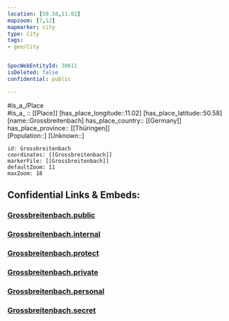 ```yaml
---
location: [50.58,11.02] 
mapzoom: [7,12] 
mapmarker: city 
type: City
tags:
- geo/City


SpocWebEntityId: 30611
isDeleted: false
confidential: public

---
```

#is_a_/Place  
#is_a_ :: [[Place]] 
[has_place_longitude::11.02] 
[has_place_latitude::50.58] 
[name::Grossbreitenbach] 
has_place_country:: [[Germany]]  
has_place_province:: [[Thüringen]]  
[Population::] 
[Unknown::] 


```leaflet
id: Grossbreitenbach
coordinates: [[Grossbreitenbach]] 
markerFile: [[Grossbreitenbach]] 
defaultZoom: 11 
maxZoom: 18
```


## Confidential Links & Embeds: 

### [Grossbreitenbach.public](/_public/\Earth\Continent\Europe\Europe~Central\Germany\Germany~East\Thüringen\counties~TH\Ilm-Kreis\cities~Ilm-Kreis\Großbreitenbach\CityGrossbreitenbach.public.md) 

### [Grossbreitenbach.internal](/_internal/\Earth\Continent\Europe\Europe~Central\Germany\Germany~East\Thüringen\counties~TH\Ilm-Kreis\cities~Ilm-Kreis\Großbreitenbach\CityGrossbreitenbach.internal.md) 

### [Grossbreitenbach.protect](/_protect/\Earth\Continent\Europe\Europe~Central\Germany\Germany~East\Thüringen\counties~TH\Ilm-Kreis\cities~Ilm-Kreis\Großbreitenbach\CityGrossbreitenbach.protect.md) 

### [Grossbreitenbach.private](/_private/\Earth\Continent\Europe\Europe~Central\Germany\Germany~East\Thüringen\counties~TH\Ilm-Kreis\cities~Ilm-Kreis\Großbreitenbach\CityGrossbreitenbach.private.md) 

### [Grossbreitenbach.personal](/_personal/\Earth\Continent\Europe\Europe~Central\Germany\Germany~East\Thüringen\counties~TH\Ilm-Kreis\cities~Ilm-Kreis\Großbreitenbach\CityGrossbreitenbach.personal.md) 

### [Grossbreitenbach.secret](/_secret/\Earth\Continent\Europe\Europe~Central\Germany\Germany~East\Thüringen\counties~TH\Ilm-Kreis\cities~Ilm-Kreis\Großbreitenbach\CityGrossbreitenbach.secret.md)

